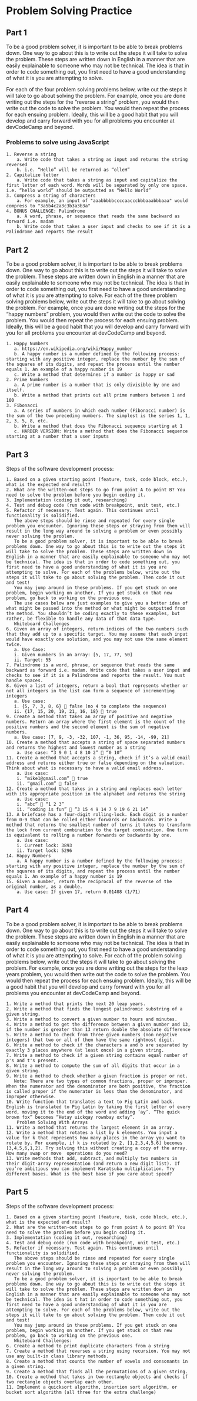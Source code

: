 # Problem Solving Practice

## Part 1

To be a good problem solver, it is important to be able to break problems down. One way to go about this is to write out the steps it will take to solve the problem.
These steps are written down in English in a manner that are easily explainable to someone who may not be technical. The idea is that in order to code something out, you first need to have a good understanding of what it is you are attempting to solve.

For each of the four problem solving problems below, write out the steps it will take to go about solving the problem. For example, once you are done writing out the steps for the “reverse a string” problem, you would then write out the code to solve the problem.
You would then repeat the process for each ensuing problem. Ideally, this will be a good habit that you will develop and carry forward with you for all problems you encounter at devCodeCamp and beyond.

### Problems to solve using JavaScript

    1. Reverse a string
        a. Write code that takes a string as input and returns the string reversed
        b. i.e. “Hello” will be returned as “olleH”
    2. Capitalize letter
        a. Write code that takes a string as input and capitalize the first letter of each word. Words will be separated by only one space. i.e. “hello world” should be outputted as “Hello World”
    3. Compress a string of characters
        a. For example, an input of "aaabbbbbccccaacccbbbaaabbbaaa" would compress to "3a5b4c2a3c3b3a3b3a"
    4. BONUS CHALLENGE: Palindrome
        a. A word, phrase, or sequence that reads the same backward as forward i.e. madam
        b. Write code that takes a user input and checks to see if it is a Palindrome and reports the result

## Part 2

To be a good problem solver, it is important to be able to break problems down. One way to go about this is to write out the steps it will take to solve the problem. These steps are written down in English in a manner that are easily explainable to someone who may not be technical. The idea is that in order to code something out, you first need to have a good understanding of what it is you are attempting to solve.
For each of the three problem solving problems below, write out the steps it will take to go about solving the problem. For example, once you are done writing out the steps for the “happy numbers” problem, you would then write out the code to solve the problem. You would then repeat the process for each ensuing problem. Ideally, this will be a good habit that you will develop and carry forward with you for all problems you encounter at devCodeCamp and beyond.

    1. Happy Numbers
       a. https://en.wikipedia.org/wiki/Happy_number
       b. A happy number is a number defined by the following process: starting with any positive integer, replace the number by the sum of the squares of its digits, and repeat the process until the number equals 1. An example of a happy number is 19
       c. Write a method that determines if a number is happy or sad
    2. Prime Numbers
       a. A prime number is a number that is only divisible by one and itself.
       b. Write a method that prints out all prime numbers between 1 and 100
    3. Fibonacci
       a. A series of numbers in which each number (Fibonacci number) is the sum of the two preceding numbers. The simplest is the series 1, 1, 2, 3, 5, 8, etc.
       b. Write a method that does the Fibonacci sequence starting at 1
       c. HARDER VERSION: Write a method that does the Fibonacci sequence starting at a number that a user inputs

## Part 3

Steps of the software development process:

    1. Based on a given starting point (feature, task, code block, etc.), what is the expected end result?
    2. What are the written-out steps to go from point A to point B? You need to solve the problem before you begin coding it.
    3. Implementation (coding it out, researching)
    4. Test and debug code (run code with breakpoint, unit test, etc.)
    5. Refactor if necessary. Test again. This continues until functionality is solidified.
       The above steps should be rinse and repeated for every single problem you encounter. Ignoring these steps or straying from them will result in the long way around to solving a problem or even possibly never solving the problem.
       To be a good problem solver, it is important to be able to break problems down. One way to go about this is to write out the steps it will take to solve the problem. These steps are written down in English in a manner that are easily explainable to someone who may not be technical. The idea is that in order to code something out, you first need to have a good understanding of what it is you are attempting to solve. For each of the problems below, write out the steps it will take to go about solving the problem. Then code it out and test!
       You may jump around in these problems. If you get stuck on one problem, begin working on another. If you get stuck on that new problem, go back to working on the previous one.
       The use cases below are just examples to give you a better idea of what might be passed into the method or what might be outputted from the method. You shouldn’t be coding exactly to these examples, but rather, be flexible to handle any data of that data type.
       Whiteboard Challenges
    6. Given an array of integers, return indices of the two numbers such that they add up to a specific target. You may assume that each input would have exactly one solution, and you may not use the same element twice.
       a. Use Case:
       i. Given numbers in an array: [5, 17, 77, 50]
       ii. Target: 55
    7. Palindrome is a word, phrase, or sequence that reads the same backward as forward i.e. madam. Write code that takes a user input and checks to see if it is a Palindrome and reports the result. You must handle spaces.
    8. Given a list of integers, return a bool that represents whether or not all integers in the list can form a sequence of incrementing integers
       a. Use case:
       i. {5, 7, 3, 8, 6}  false (no 4 to complete the sequence)
       ii. {17, 15, 20, 19, 21, 16, 18}  true
    9. Create a method that takes an array of positive and negative numbers. Return an array where the first element is the count of the positive numbers and the second element is the sum of negative numbers.
       a. Use case: [7, 9, -3, -32, 107, -1, 36, 95, -14, -99, 21]
    10. Create a method that accepts a string of space separated numbers and returns the highest and lowest number as a string
        a. Use case: “3 9 0 1 4 8 10 2”  “0 10”
    11. Create a method that accepts a string, check if it’s a valid email address and returns either true or false depending on the valuation. Think about what is necessary to have a valid email address.
        a. Use case:
        i. “mike1@gmail.com”  true
        ii. “gmail.com”  false
    12. Create a method that takes in a string and replaces each letter with its appropriate position in the alphabet and returns the string
        a. Use case:
        i. “abc”  “1 2 3”
        ii. “coding is fun”  “3 15 4 9 14 7 9 19 6 21 14”
    13. A briefcase has a four-digit rolling-lock. Each digit is a number from 0-9 that can be rolled either forwards or backwards. Write a method that returns the smallest number of turns it takes to transform the lock from current combination to the target combination. One turn is equivalent to rolling a number forwards or backwards by one.
        a. Use case:
        i. Current lock: 3893
        ii. Target lock: 5296
    14. Happy Numbers
        a. A happy number is a number defined by the following process: starting with any positive integer, replace the number by the sum of the squares of its digits, and repeat the process until the number equals 1. An example of a happy number is 19
    15. Given a number, return the reciprocal of the reverse of the original number, as a double.
        a. Use case: If given 17, return 0.01408 (1/71)

## Part 4

To be a good problem solver, it is important to be able to break problems down. One way to go about this is to write out the steps it will take to solve the problem. These steps are written down in English in a manner that are easily explainable to someone who may not be technical. The idea is that in order to code something out, you first need to have a good understanding of what it is you are attempting to solve.
For each of the problem solving problems below, write out the steps it will take to go about solving the problem. For example, once you are done writing out the steps for the leap years problem, you would then write out the code to solve the problem. You would then repeat the process for each ensuing problem. Ideally, this will be a good habit that you will develop and carry forward with you for all problems you encounter at devCodeCamp and beyond.

    1. Write a method that prints the next 20 leap years.
    2. Write a method that finds the longest palindromic substring of a given string.
    3. Write a method to convert a given number to hours and minutes.
    4. Write a method to get the difference between a given number and 13, if the number is greater than 13 return double the absolute difference
    5. Write a method to check from three given numbers (non negative integers) that two or all of them have the same rightmost digit.
    6. Write a method to check if the characters a and b are separated by exactly 3 places anywhere (at least once) in a given string.
    7. Write a method to check if a given string contains equal number of p's and t's present.
    8. Write a method to compute the sum of all digits that occur in a given string.
    9. Write a method to check whether a given fraction is proper or not.
       Note: There are two types of common fractions, proper or improper. When the numerator and the denominator are both positive, the fraction is called proper if the numerator is less than the denominator, and improper otherwise.
    10. Write function that translates a text to Pig Latin and back. English is translated to Pig Latin by taking the first letter of every word, moving it to the end of the word and adding ‘ay’. “The quick brown fox” becomes “Hetay uickqay rownbay oxfay”.
        Problem Solving With Arrays
    11. Write a method that returns the largest element in an array.
    12. Write a method that rotates a list by k elements. You input a value for k that represents how many places in the array you want to rotate by. For example, if k is rotated by 2, [1,2,3,4,5,6] becomes [3,4,5,6,1,2]. Try solving this without creating a copy of the array. How many swap or move  operations do you need?
    13. Write methods that add, subtract, and multiply two numbers in their digit-array representation (and return a new digit list). If you’re ambitious you can implement Karatsuba multiplication. Try different bases. What is the best base if you care about speed?

## Part 5

Steps of the software development process:

    1. Based on a given starting point (feature, task, code block, etc.), what is the expected end result?
    2. What are the written-out steps to go from point A to point B? You need to solve the problem before you begin coding it.
    3. Implementation (coding it out, researching)
    4. Test and debug code (run code with breakpoint, unit test, etc.)
    5. Refactor if necessary. Test again. This continues until functionality is solidified.
       The above steps should be rinse and repeated for every single problem you encounter. Ignoring these steps or straying from them will result in the long way around to solving a problem or even possibly never solving the problem.
       To be a good problem solver, it is important to be able to break problems down. One way to go about this is to write out the steps it will take to solve the problem. These steps are written down in English in a manner that are easily explainable to someone who may not be technical. The idea is t hat in order to code something out, you first need to have a good understanding of what it is you are attempting to solve. For each of the problems below, write out the steps it will take to go about solving the problem. Then code it out and test!
       You may jump around in these problems. If you get stuck on one problem, begin working on another. If you get stuck on that new problem, go back to working on the previous one.
       Whiteboard Challenges:
    6. Create a method to print duplicate characters from a string
    7. Create a method that reverses a string using recursion. You may not use any built-in class library methods.
    8. Create a method that counts the number of vowels and consonants in a given string.
    9. Create a method that finds all the permutations of a given string.
    10. Create a method that takes in two rectangle objects and checks if two rectangle objects overlap each other.
    11. Implement a quicksort algorithm, insertion sort algorithm, or bucket sort algorithm (all three for the extra challenge)
